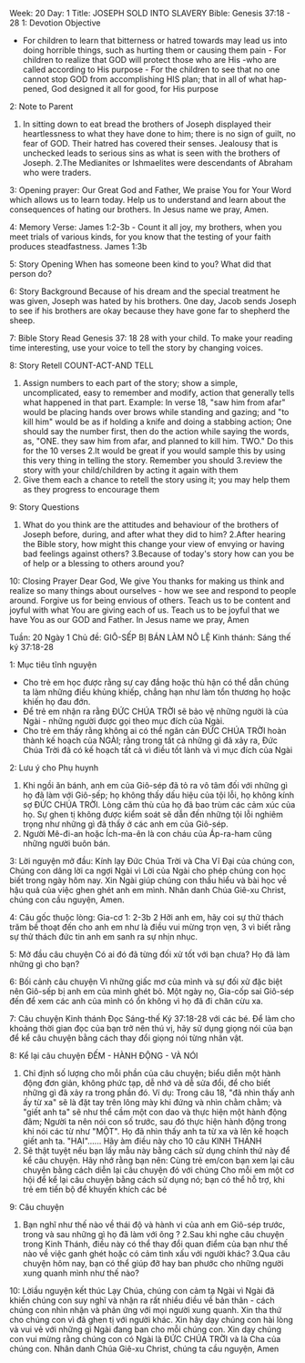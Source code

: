 Week: 20
Day: 1
Title: JOSEPH SOLD INTO SLAVERY
Bible: Genesis 37:18 - 28
1: Devotion Objective
- For children to learn that bitterness or hatred towards may lead us into doing horrible things, such as hurting them or causing them pain - For children to realize that GOD will protect those who are His -who are called according to His purpose - For the children to see that no one cannot stop GOD from accomplishing HIS plan; that in all of what hap- pened, God designed it all for good, for His purpose

2: Note to Parent
1. In sitting down to eat bread the brothers of Joseph displayed their heartlessness to what they have done to him; there is no sign of guilt, no fear of GOD. Their hatred has covered their senses. Jealousy that is unchecked leads to serious sins as what is seen with the brothers of Joseph. 
2.The Medianites or Ishmaelites were descendants of Abraham who were traders.

3: Opening prayer:
 Our Great God and Father, We praise You for Your Word which allows us to learn today. Help us to understand and learn about the consequences of hating our brothers. In Jesus name we pray, Amen.

4: Memory Verse:
James 1:2-3b - Count it all joy, my brothers, when you meet trials of various kinds, for you know that the testing of your faith produces steadfastness. James 1:3b 

5: Story Opening
When has someone been kind to you? What did that person do?

6: Story Background
Because of his dream and the special treatment he was given, Joseph was hated by his brothers. 0ne day, Jacob sends Joseph to see if his brothers are okay because they have gone far to shepherd the sheep. 

7: Bible Story
Read Genesis 37: 18 28 with your child. To make your reading time interesting, use your voice to tell the story by changing voices.

8: Story Retell
 COUNT-ACT-AND TELL 
1. Assign numbers to each part of the story; show a simple, uncomplicated, easy to remember and modify, action that generally tells what happened in that part. Example: In verse 18, "saw him from afar" would be placing hands over brows while standing and gazing; and "to kill him" would be as if holding a knife and doing a stabbing action; One should say the number first, then do the action while saying the words, as, "ONE. they saw him from afar, and planned to kill him. TWO." Do this for the 10 verses 
2.lt would be great if you would sample this by using this very thing in telling the story. Remember you should 
3.review the story with your child/children by acting it again with them 
4. Give them each a chance to retell the story using it; you may help them as they progress to encourage them

9: Story Questions
1. What do you think are the attitudes and behaviour of the brothers of Joseph before, during, and after what they did to him? 
2.After hearing the Bible story, how might this change your view of envying or having bad feelings against others? 
3.Because of today's story how can you be of help or a blessing to others around you?

10: Closing Prayer
 Dear God, We give You thanks for making us think and realize so many things about ourselves - how we see and respond to people around. Forgive us for being envious of others. Teach us to be content and joyful with what You are giving each of us. Teach us to be joyful that we have You as our GOD and Father. In Jesus name we pray, Amen

Tuần: 20
Ngày 1
Chủ đề: GIÔ-SẾP BỊ BÁN LÀM NÔ LỆ
Kinh thánh: Sáng thế ký 37:18-28

1: Mục tiêu tĩnh nguyện
- Cho trẻ em học được rằng sự cay đắng hoặc thù hận có thể dẫn chúng ta làm những điều khủng khiếp, chẳng hạn như làm tổn thương họ hoặc khiến họ đau đớn. 
- Để trẻ em nhận ra rằng ĐỨC CHÚA TRỜI sẽ bảo vệ những người là của Ngài - những người được gọi theo mục đích của Ngài.
- Cho trẻ em thấy rằng không ai có thể ngăn cản ĐỨC CHÚA TRỜI hoàn thành kế hoạch của NGÀI; rằng trong tất cả những gì đã xảy ra, Đức Chúa Trời đã có kế hoạch tất cả vì điều tốt lành và vì mục đích của Ngài

2: Lưu ý cho Phụ huynh
1. Khi ngồi ăn bánh, anh em của Giô-sép đã tỏ ra vô tâm đối với những gì họ đã làm với Giô-sếp; họ không thấy dấu hiệu của tội lỗi, họ không kính sợ ĐỨC CHÚA TRỜI. Lòng căm thù của họ đã bao trùm các cảm xúc của họ. Sự ghen tị không được kiểm soát sẽ dẫn đến những tội lỗi nghiêm trọng như những gì đã thấy ở các anh em của Giô-sép.
2. Người Mê-đi-an hoặc Ích-ma-ên là con cháu của Áp-ra-ham cũng những người buôn bán.

3: Lời nguyện mở đầu:
Kính lạy Đức Chúa Trời và Cha Vĩ Đại của chúng con, Chúng con dâng lời ca ngợi Ngài vì Lời của Ngài cho phép chúng con học biết trong ngày hôm nay. Xin Ngài giúp chúng con thấu hiểu và bài học về hậu quả của việc ghen ghét anh em mình. Nhân danh Chúa Giê-xu Christ, chúng con cầu nguyện, Amen.

4: Câu gốc thuộc lòng:
Gia-cơ 1: 2-3b 
2 Hỡi anh em, hãy coi sự thử thách trăm bề thoạt đến cho anh em như là điều vui mừng trọn vẹn, 3 vì biết rằng sự thử thách đức tin anh em sanh ra sự nhịn nhục.

5: Mở đầu câu chuyện
Có ai đó đã từng đối xử tốt với bạn chưa? Họ đã làm những gì cho bạn?

6: Bối cảnh câu chuyện
Vì những giấc mơ của mình và sự đối xử đặc biệt nên Giô-sếp bị anh em của mình ghét bỏ. Một ngày nọ, Gia-cốp sai Giô-sép đến để xem các anh của mình có ổn không vì họ đã đi chăn cừu xa.

7: Câu chuyện Kinh thánh
Đọc Sáng-thế Ký 37:18-28 với các bé. 
Để làm cho khoảng thời gian đọc của bạn trở nên thú vị, hãy sử dụng giọng nói của bạn để kể câu chuyện bằng cách thay đổi giọng nói từng nhân vật.

8: Kể lại câu chuyện
ĐẾM - HÀNH ĐỘNG - VÀ NÓI
1. Chỉ định số lượng cho mỗi phần của câu chuyện; biểu diễn một hành động đơn giản, không phức tạp, dễ nhớ và dễ sửa đổi, để cho biết những gì đã xảy ra trong phần đó. Ví dụ: Trong câu 18, "đã nhìn thấy anh ấy từ xa" sẽ là đặt tay trên lông mày khi đứng và nhìn chằm chằm; và "giết anh ta" sẽ như thể cầm một con dao và thực hiện một hành động đâm; Người ta nên nói con số trước, sau đó thực hiện hành động trong khi nói các từ như "MỘT". Họ đã nhìn thấy anh ta từ xa và lên kế hoạch giết anh ta. "HAI"...... Hãy àm điều này cho 10 câu KINH THÁNH
2. Sẽ thật tuyệt nếu bạn lấy mẫu này bằng cách sử dụng chính thứ này để kể câu chuyện. Hãy nhớ rằng bạn nên:
Cùng trẻ em/con bạn xem lại câu chuyện bằng cách diễn lại câu chuyện đó với chúng
Cho mỗi em một cơ hội để kể lại câu chuyện bằng cách sử dụng nó; bạn có thể hỗ trợ, khi trẻ em tiến bộ để khuyến khích các bé

9: Câu chuyện
1. Bạn nghĩ như thế nào về thái độ và hành vi của anh em Giô-sép trước, trong và sau những gì họ đã làm với ông ?
2.Sau khi nghe câu chuyện trong Kinh Thánh, điều này có thể thay đổi quan điểm của bạn như thế nào về việc ganh ghét hoặc có cảm tình xấu với người khác?
3.Qua câu chuyện hôm nay, bạn có thể giúp đỡ hay ban phước cho những người xung quanh mình như thế nào?

10: Lờiầu nguyện kết thúc
 Lạy Chúa, chúng con cảm tạ Ngài vì Ngài đã khiến chúng con suy nghĩ và nhận ra rất nhiều điều về bản thân - cách chúng con nhìn nhận và phản ứng với mọi người xung quanh. Xin tha thứ cho chúng con vì đã ghen tị với người khác. Xin hãy dạy chúng con hài lòng và vui vẻ với những gì Ngài đang ban cho mỗi chúng con. Xin dạy chúng con vui mừng rằng chúng con có Ngài là ĐỨC CHÚA TRỜI và là Cha của chúng con. Nhân danh Chúa Giê-xu Christ, chúng ta cầu nguyện, Amen